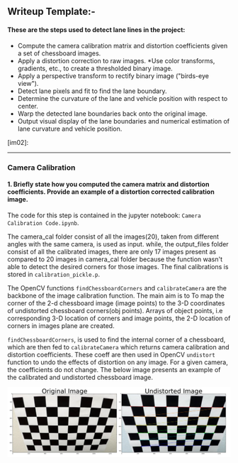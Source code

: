 
## Writeup Template:-

#### These are the steps used to detect lane lines in the project:

* Compute the camera calibration matrix and distortion coefficients given a set of chessboard images.
* Apply a distortion correction to raw images.
*Use color transforms, gradients, etc., to create a thresholded binary image.
* Apply a perspective transform to rectify binary image ("birds-eye view").
* Detect lane pixels and fit to find the lane boundary.
* Determine the curvature of the lane and vehicle position with respect to center.
* Warp the detected lane boundaries back onto the original image.
* Output visual display of the lane boundaries and numerical estimation of lane curvature and vehicle position.


[//]: # (Image References)

[im01]: ./output_images/undistorted%20camera%20calibration%20image2.png
[im02]: 

----
### Camera Calibration

#### 1. Briefly state how you computed the camera matrix and distortion coefficients. Provide an example of a distortion corrected calibration image.

The code for this step is contained in the jupyter notebook: `Camera Calibration Code.ipynb`.

The camera_cal folder consist of all the images(20), taken from different angles with the same camera, is used as input.
while, the output_files folder consist of all the calibrated images, there are only 17 images present as compared to 20 images in camera_cal folder because the function wasn't able to detect the desired corners for those images.
The final calibrations is stored in `calibration_pickle.p`.

The OpenCV functions `findChessboardCorners` and `calibrateCamera` are the backbone of the image calibration function. The main aim is to To map the corner of the 2-d chessboard image (image points) to the 3-D coordinates of undistorted chessboard corners(obj points). Arrays of object points, i.e corresponding 3-D location of corners and image points, the 2-D location of corners in images plane are created. 

`findChessboardCorners`, is used to find the internal corner of a chessboard, which are then fed to `calibrateCamera` which returns camera calibration and distortion coefficients. These coeff are then used in OpenCV `undistort` function to undo the effects of distortion on any image. For a given camera, the coefficients do not change. The below image presents an example of the calibrated and undistorted chessboard image.

![alt tag][im01]


```python

```


```python

```
